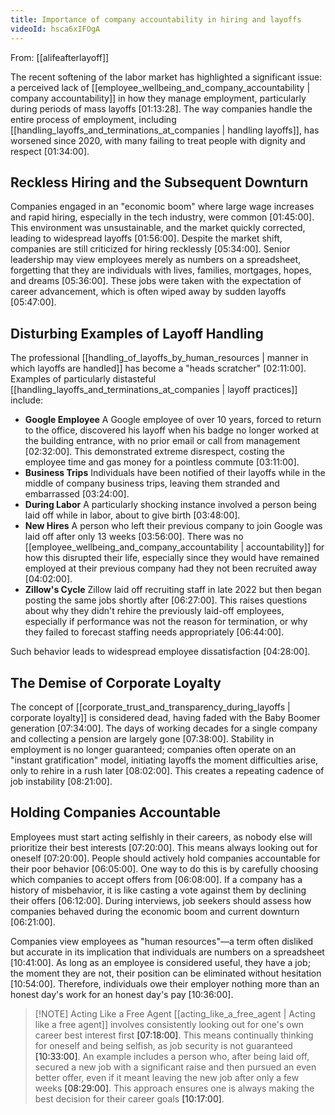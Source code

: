 ```yaml
---
title: Importance of company accountability in hiring and layoffs
videoId: hsca6xIFOgA
---
```


From: [[alifeafterlayoff]] <br/> 

The recent softening of the labor market has highlighted a significant issue: a perceived lack of [[employee_wellbeing_and_company_accountability | company accountability]] in how they manage employment, particularly during periods of mass layoffs <a class="yt-timestamp" data-t="01:13:28">[01:13:28]</a>. The way companies handle the entire process of employment, including [[handling_layoffs_and_terminations_at_companies | handling layoffs]], has worsened since 2020, with many failing to treat people with dignity and respect <a class="yt-timestamp" data-t="01:34:00">[01:34:00]</a>.

## Reckless Hiring and the Subsequent Downturn

Companies engaged in an "economic boom" where large wage increases and rapid hiring, especially in the tech industry, were common <a class="yt-timestamp" data-t="01:45:00">[01:45:00]</a>. This environment was unsustainable, and the market quickly corrected, leading to widespread layoffs <a class="yt-timestamp" data-t="01:56:00">[01:56:00]</a>. Despite the market shift, companies are still criticized for hiring recklessly <a class="yt-timestamp" data-t="05:34:00">[05:34:00]</a>. Senior leadership may view employees merely as numbers on a spreadsheet, forgetting that they are individuals with lives, families, mortgages, hopes, and dreams <a class="yt-timestamp" data-t="05:36:00">[05:36:00]</a>. These jobs were taken with the expectation of career advancement, which is often wiped away by sudden layoffs <a class="yt-timestamp" data-t="05:47:00">[05:47:00]</a>.

## Disturbing Examples of Layoff Handling

The professional [[handling_of_layoffs_by_human_resources | manner in which layoffs are handled]] has become a "heads scratcher" <a class="yt-timestamp" data-t="02:11:00">[02:11:00]</a>. Examples of particularly distasteful [[handling_layoffs_and_terminations_at_companies | layoff practices]] include:

*   **Google Employee** A Google employee of over 10 years, forced to return to the office, discovered his layoff when his badge no longer worked at the building entrance, with no prior email or call from management <a class="yt-timestamp" data-t="02:32:00">[02:32:00]</a>. This demonstrated extreme disrespect, costing the employee time and gas money for a pointless commute <a class="yt-timestamp" data-t="03:11:00">[03:11:00]</a>.
*   **Business Trips** Individuals have been notified of their layoffs while in the middle of company business trips, leaving them stranded and embarrassed <a class="yt-timestamp" data-t="03:24:00">[03:24:00]</a>.
*   **During Labor** A particularly shocking instance involved a person being laid off while in labor, about to give birth <a class="yt-timestamp" data-t="03:48:00">[03:48:00]</a>.
*   **New Hires** A person who left their previous company to join Google was laid off after only 13 weeks <a class="yt-timestamp" data-t="03:56:00">[03:56:00]</a>. There was no [[employee_wellbeing_and_company_accountability | accountability]] for how this disrupted their life, especially since they would have remained employed at their previous company had they not been recruited away <a class="yt-timestamp" data-t="04:02:00">[04:02:00]</a>.
*   **Zillow's Cycle** Zillow laid off recruiting staff in late 2022 but then began posting the same jobs shortly after <a class="yt-timestamp" data-t="06:27:00">[06:27:00]</a>. This raises questions about why they didn't rehire the previously laid-off employees, especially if performance was not the reason for termination, or why they failed to forecast staffing needs appropriately <a class="yt-timestamp" data-t="06:44:00">[06:44:00]</a>.

Such behavior leads to widespread employee dissatisfaction <a class="yt-timestamp" data-t="04:28:00">[04:28:00]</a>.

## The Demise of Corporate Loyalty

The concept of [[corporate_trust_and_transparency_during_layoffs | corporate loyalty]] is considered dead, having faded with the Baby Boomer generation <a class="yt-timestamp" data-t="07:34:00">[07:34:00]</a>. The days of working decades for a single company and collecting a pension are largely gone <a class="yt-timestamp" data-t="07:38:00">[07:38:00]</a>. Stability in employment is no longer guaranteed; companies often operate on an "instant gratification" model, initiating layoffs the moment difficulties arise, only to rehire in a rush later <a class="yt-timestamp" data-t="08:02:00">[08:02:00]</a>. This creates a repeating cadence of job instability <a class="yt-timestamp" data-t="08:21:00">[08:21:00]</a>.

## Holding Companies Accountable

Employees must start acting selfishly in their careers, as nobody else will prioritize their best interests <a class="yt-timestamp" data-t="07:20:00">[07:20:00]</a>. This means always looking out for oneself <a class="yt-timestamp" data-t="07:20:00">[07:20:00]</a>. People should actively hold companies accountable for their poor behavior <a class="yt-timestamp" data-t="06:05:00">[06:05:00]</a>. One way to do this is by carefully choosing which companies to accept offers from <a class="yt-timestamp" data-t="06:08:00">[06:08:00]</a>. If a company has a history of misbehavior, it is like casting a vote against them by declining their offers <a class="yt-timestamp" data-t="06:12:00">[06:12:00]</a>. During interviews, job seekers should assess how companies behaved during the economic boom and current downturn <a class="yt-timestamp" data-t="06:21:00">[06:21:00]</a>.

Companies view employees as "human resources"—a term often disliked but accurate in its implication that individuals are numbers on a spreadsheet <a class="yt-timestamp" data-t="10:41:00">[10:41:00]</a>. As long as an employee is considered useful, they have a job; the moment they are not, their position can be eliminated without hesitation <a class="yt-timestamp" data-t="10:54:00">[10:54:00]</a>. Therefore, individuals owe their employer nothing more than an honest day's work for an honest day's pay <a class="yt-timestamp" data-t="10:36:00">[10:36:00]</a>.

> [!NOTE] Acting Like a Free Agent
> [[acting_like_a_free_agent | Acting like a free agent]] involves consistently looking out for one's own career best interest first <a class="yt-timestamp" data-t="07:18:00">[07:18:00]</a>. This means continually thinking for oneself and being selfish, as job security is not guaranteed <a class="yt-timestamp" data-t="10:33:00">[10:33:00]</a>. An example includes a person who, after being laid off, secured a new job with a significant raise and then pursued an even better offer, even if it meant leaving the new job after only a few weeks <a class="yt-timestamp" data-t="08:29:00">[08:29:00]</a>. This approach ensures one is always making the best decision for their career goals <a class="yt-timestamp" data-t="10:17:00">[10:17:00]</a>.
